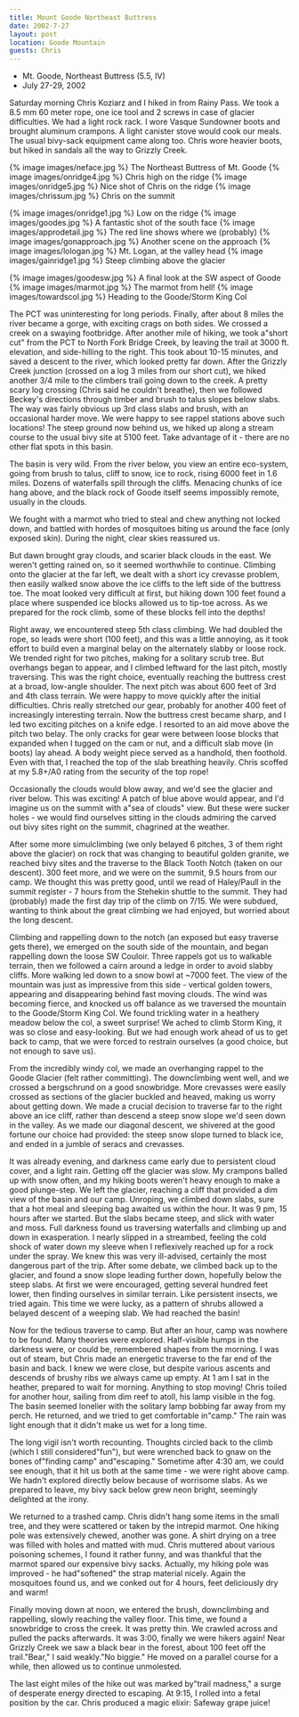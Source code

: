 ```yaml
---
title: Mount Goode Northeast Buttress
date: 2002-7-27
layout: post
location: Goode Mountain
guests: Chris
---
```


* Mt. Goode, Northeast Buttress (5.5, IV)
* July 27-29, 2002

Saturday morning Chris Koziarz 
and I hiked in from Rainy Pass. We took 
a 8.5 mm 60 meter rope, one ice tool and 2 screws in case of glacier 
difficulties. We had a light rock rack. I wore Vasque Sundowner boots 
and brought aluminum crampons. A light canister stove would cook our 
meals. The usual bivy-sack equipment came along too. Chris wore heavier 
boots, but hiked in sandals all the way to Grizzly Creek.


{% image images/neface.jpg %}
The Northeast Buttress of Mt. Goode
{% image images/onridge4.jpg %}
Chris high on the ridge
{% image images/onridge5.jpg %}
Nice shot of Chris on the ridge
{% image images/chrissum.jpg %}
Chris on the summit

{% image images/onridge1.jpg %}
Low on the ridge
{% image images/goodes.jpg %}
A fantastic shot of the south face
{% image images/approdetail.jpg %}
The red line shows where we (probably)
{% image images/gonapproach.jpg %}
Another scene on the approach
{% image images/lologan.jpg %}
Mt. Logan, at the valley head
{% image images/gainridge1.jpg %}
Steep climbing above the glacier

{% image images/goodesw.jpg %}
A final look at the SW aspect of Goode
{% image images/marmot.jpg %}
The marmot from hell!
{% image images/towardscol.jpg %}
Heading to the Goode/Storm King Col


The PCT was uninteresting for long periods. Finally, after about 
8 miles the river became a gorge,
with exciting crags on both sides. We crossed a creek on a swaying 
footbridge. After another mile of hiking, we took a"short cut" from 
the PCT to North Fork Bridge Creek, by leaving the trail at 3000 ft. 
elevation, and side-hilling to the right. This took about 
10-15 minutes, and saved a descent to the river, which looked pretty 
far down. After the Grizzly Creek junction (crossed on a log 3 miles 
from our short cut), we hiked another 3/4 mile to the climbers 
trail going down to the 
creek. A pretty scary log crossing (Chris said he couldn't 
breathe), then we followed 
Beckey's directions through timber and brush to talus slopes 
below slabs. The way was fairly obvious up 3rd class slabs and 
brush, with an occasional harder move. We were happy to see 
rappel stations above such locations!
The steep ground now behind us, we hiked up along a stream 
course to the usual bivy site at 5100 feet. Take advantage 
of it - there are no other flat spots in this basin.


The basin is very wild. From the river below, you view an entire 
eco-system, going from brush to talus, cliff to snow, ice to 
rock, rising 6000 feet in 1.6 miles. Dozens of waterfalls spill 
through the cliffs. Menacing chunks of ice hang above, and the 
black rock of Goode itself seems impossibly remote, usually in the clouds.


We fought with a marmot who tried to steal and chew anything not 
locked down, and battled with hordes of mosquitoes biting us around 
the face (only exposed skin). During the night, clear skies reassured us.


But dawn brought gray clouds, and scarier black clouds in the east. 
We weren't getting rained on, so it seemed worthwhile to continue. 
Climbing onto the glacier at the far left, we dealt with a short 
icy crevasse problem, then easily walked snow above the ice cliffs to 
the left side of the buttress toe. The moat looked very difficult 
at first, but hiking down 100 feet found a place where suspended 
ice blocks allowed us to tip-toe across. As we prepared for the 
rock climb, some of these blocks fell into the depths!


Right away, we encountered steep 5th class climbing. We had doubled 
the rope, so leads were short (100 feet), and this was a little 
annoying, as it took effort to build even a marginal belay on the 
alternately slabby or loose rock. We trended right for two pitches, 
making for a solitary scrub tree. But overhangs began to appear, and I 
climbed leftward for the last pitch, mostly traversing. This was 
the right choice, eventually reaching the buttress crest at a broad, 
low-angle shoulder. The next pitch was about 600 feet of 3rd and 4th 
class terrain. We were happy to move quickly after the initial 
difficulties. Chris really stretched our gear, probably for 
another 400 feet of increasingly interesting terrain. Now the 
buttress crest became sharp, and I led two exciting pitches on a 
knife edge. I resorted to an aid move above the pitch two belay. 
The only cracks for gear were between loose blocks that expanded 
when I tugged on the cam or nut, and a difficult slab move (in boots) 
lay ahead. A body weight piece served as a handhold, then foothold. 
Even with that, I reached the top of the slab breathing heavily. 
Chris scoffed at my 5.8+/A0 rating from the security of the top rope! 


Occasionally the clouds would blow away, and we'd see the glacier 
and river below. This was exciting! A patch of blue above would 
appear, and I'd imagine us on the summit with a"sea of clouds" view. 
But these were sucker holes - we would find ourselves sitting in the 
clouds admiring the carved out bivy sites right on the summit, 
chagrined at the weather.


After some more simulclimbing (we only belayed 6 pitches, 3 of them 
right above the glacier) on rock that was changing to beautiful golden 
granite, we reached bivy sites and the traverse to the Black 
Tooth Notch (taken on our descent). 300 feet more, and we were on the 
summit, 9.5 hours from our camp. We thought this was pretty good, 
until we read of Haley/Paull in the summit register - 7 hours from the 
Stehekin shuttle to the summit. They had (probably) made the 
first day trip of the climb on 7/15. We were subdued, wanting to think 
about the great climbing we had enjoyed, but worried about the long descent.


Climbing and rappelling down to the notch (an exposed but easy 
traverse gets there), we emerged on the south side of the mountain, 
and began rappelling down the loose SW Couloir. Three rappels got 
us to walkable terrain, then we followed a cairn around a ledge 
in order to avoid slabby cliffs. More walking led down to a snow 
bowl at ~7000 feet. The view of the mountain was just as impressive 
from this side - vertical golden towers, appearing and disappearing 
behind fast moving clouds. The wind was becoming fierce, and 
knocked us off balance as we traversed the mountain to the Goode/Storm 
King Col. We found trickling water in a heathery meadow below the 
col, a sweet surprise! We ached to climb Storm King, it was so 
close and easy-looking. But we had enough work ahead of us to 
get back to camp, that we were forced to restrain 
ourselves (a good choice, but not enough to save us).


From the incredibly windy col, we made an overhanging rappel to the Goode 
Glacier (felt rather committing). The downclimbing went well, and we 
crossed a bergschrund on a good snowbridge. More crevasses were easily 
crossed as sections of the glacier buckled and heaved, making us worry 
about getting down. We made a crucial decision to traverse far to the 
right above an ice cliff, rather than descend a steep snow slope we'd 
seen down in the valley. As we made our diagonal descent, we 
shivered at the good fortune our choice had provided: the steep snow 
slope turned to black ice, and ended in a jumble of seracs and crevasses.


It was already evening, and darkness came early due to persistent cloud 
cover, and a light rain. Getting off the glacier was slow. My crampons 
balled up with snow often, and my hiking boots weren't heavy enough to 
make a good plunge-step. 
We left the glacier, reaching a cliff that provided a dim view of the 
basin and our camp. Unroping, we climbed down slabs, sure that a hot 
meal and sleeping bag awaited us within the hour. It was 9 pm, 
15 hours after we started. But the slabs became steep, and slick with 
water and moss. Full darkness found us traversing waterfalls and climbing up 
and down in exasperation. I nearly slipped in a streambed, feeling the 
cold shock of water down my sleeve when I reflexively reached up for a 
rock under the spray. We knew this was very ill-advised, certainly the 
most dangerous part of the trip. After some debate, we climbed back up 
to the glacier, and found a snow slope leading further down, hopefully 
below the steep slabs. At first we were encouraged, getting several 
hundred feet lower, then finding ourselves in similar terrain. Like 
persistent insects, we tried again. This time we were lucky, as a 
pattern of shrubs allowed a belayed descent of a weeping slab. We had 
reached the basin!


Now for the tedious traverse to camp. But after an hour, camp was 
nowhere to be found. Many theories were explored. Half-visible humps in 
the darkness were, or could be, remembered shapes from the morning. 
I was out of steam, but Chris made an energetic traverse to the far 
end of the basin and back. I knew we were close, but despite various 
ascents and descends of brushy ribs we always came up empty. At 1 
am I sat in the heather, prepared to wait for morning. Anything to 
stop moving! Chris toiled for another hour, sailing from dim reef to 
atoll, his lamp visible in the fog. The basin seemed lonelier with the 
solitary lamp bobbing far away from my perch. He returned, and we 
tried to get comfortable in"camp." The rain was light enough that it 
didn't make us wet for a long time. 


The long vigil isn't worth recounting. Thoughts circled back to the 
climb (which I still considered"fun"), but were wrenched back to gnaw 
on the bones of"finding camp" and"escaping." Sometime after 4:30 am, 
we could see enough, that it hit us both at the same time - we were 
right above camp. We hadn't explored directly below because of 
worrisome slabs. As we prepared to leave, my bivy sack below grew 
neon bright, seemingly delighted at the irony.


We returned to a trashed camp. Chris didn't hang some items in the small 
tree, and they were scattered or taken by the intrepid marmot. One 
hiking pole was extensively chewed, another was gone. A shirt drying on 
a tree was filled with holes and matted with mud. Chris muttered about 
various poisoning schemes, I found it rather funny, and was 
thankful that the marmot spared our
expensive bivy sacks. Actually, my hiking pole was improved - 
he had"softened" the strap material nicely. Again the mosquitoes 
found us, and we conked out for 4 hours, feet deliciously dry and warm!


Finally moving down at noon, we entered the brush, downclimbing and 
rappelling, slowly reaching the valley floor. This time, we found a 
snowbridge to cross the creek. It was pretty thin. We crawled across 
and pulled the packs afterwards. It was 3:00, finally we were 
hikers again! Near Grizzly Creek we saw a black bear in the 
forest, about 100 feet off the trail."Bear," I said 
weakly."No biggie." He moved on a parallel course for a while, 
then allowed us to continue unmolested. 


The last eight miles of the hike out was marked by"trail madness," a 
surge of desperate energy directed to escaping. At 9:15, I rolled into 
a fetal position by the car. Chris produced a magic 
elixir: Safeway grape juice!

